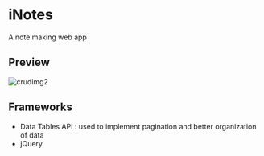 # iNotes
A note making web app

## Preview
![crudimg2](https://user-images.githubusercontent.com/66320171/123750070-c7664700-d8d3-11eb-930d-4253ad744c03.jpeg)

## Frameworks
- Data Tables API : used to implement pagination and better organization of data
- jQuery
